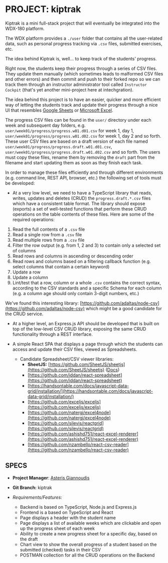 # PROJECT: kiptrak

Kiptrak is a mini full-stack project that will eventually be integrated into the WDX-180 platform.

The WDX platform provides a `./user` folder that contains all the user-related data, such as personal progress tracking via `.csv` files, submitted exercises, etc.

The idea behind Kiptrak is, well... to keep track of the students' progress.

Right now, the students keep their progress through a series of CSV files. They update them manually (which sometimes leads to malformed CSV files and other errors) and then commit and push to their forked repo so we can track them through an instructor administrator tool called `Instructor Cockpit` (that's yet another mini-project here at intechgration).

The idea behind this project is to have an easier, quicker and more efficient way of letting the students track and update their progress through a nice UI that resembles [Google Sheets]() or [Microsoft Excel](https://www.microsoft365.com/).

The progress CSV files can be found in the `user/` directory under each week and subsequent day folders, e.g. `user/week01/progress/progress.w01.d01.csv` for week 1, day 1, `user/week01/progress/progress.w01.d02.csv` for week 1, day 2 and so forth. These user CSV files are based on a draft version of each file named `user/week01/progress/progress.draft.w01.d01.csv`, `user/week01/progress/progress.draft.w01.d02.csv` and so forth. The users must copy these files, rename them by removing the `draft` part from the filename and start updating them as soon as they finish each task.

In order to manage these files efficiently and through different environments (e.g. command line, REST API, browser, etc.) the following set of tools must be developed:

- At a very low level, we need to have a TypeScript library that reads, writes, updates and deletes (CRUD) the `progress.draft.*.csv` files which have a consistent table format. The library should expose (exports) a set of well-tested functions that perform these CRUD operations on the table contents of these files. Here are some of the required operations:

1. Read the full contents of a `.csv` file
2. Read a single row from a `.csv` file
3. Read multiple rows from a `.csv` file
4. Filter the row output (e.g. from 1, 2 and 3) to contain only a selected set of columns
5. Read rows and columns in ascending or descending order
6. Read rows and columns based on a filtering callback function (e.g. select columns that contain a certain keyword)
7. Update a row
8. Update a column
9. Lint/test that a row, column or a whole `.csv` contains the correct syntax, according to the CSV standards and a specific Schema for each column (e.g. a column age should only contain 3-digit numbers, etc.)

We've found this interesting library: [https://github.com/adaltas/node-csv](https://github.com/adaltas/node-csv) which might be a good candidate for the CRUD service.

- At a higher level, an Express.js API should be developed that is built on top of the low-level CSV CRUD library, exposing the same CRUD functionality through a REST interface.

- A simple React SPA that displays a page through which the students can access and update their CSV files, viewed as Spreadsheets.
  - Candidate Spreadsheet/CSV viewer libraries:
    - **SheetJS:** [https://github.com/SheetJS/sheetjs](https://github.com/SheetJS/sheetjs) ([Docs](https://docs.sheetjs.com/docs/demos/frontend/react/))
    - [https://github.com/iddan/react-spreadsheet](https://github.com/iddan/react-spreadsheet)
    - [https://handsontable.com/docs/javascript-data-grid/installation/](https://handsontable.com/docs/javascript-data-grid/installation/)
    - [https://github.com/exceljs/exceljs](https://github.com/exceljs/exceljs)
    - [https://github.com/natergj/excel4node](https://github.com/natergj/excel4node)
    - [https://github.com/silevis/reactgrid](https://github.com/silevis/reactgrid)
    - [https://github.com/ashishd751/react-excel-renderer](https://github.com/ashishd751/react-excel-renderer)
    - [https://github.com/nzambello/react-csv-reader](https://github.com/nzambello/react-csv-reader)

## SPECS

- **Project Manager**: [Asteris Giannoudis](https://github.com/asterisg)

- **Git Branch:** kiptrak

- *Requirements/Features:*
  - Backend is based on TypeScript, Node.js and Express.js
  - Frontend is a based on TypeScript and React
  - Page displays a header with the student name
  - Page displays a list of available weeks which are clickable and open up the progress sheet of each week
  - Ability to create a new progress sheet for a specific day, based on the draft
  - Chart view to show the overall progress of a student based on the submitted (checked) tasks in their CSV
  - POSTMAN collection for all the CRUD operations on the Backend

